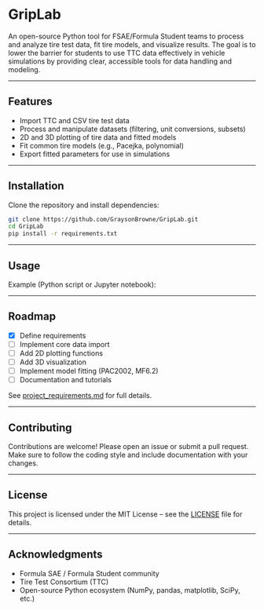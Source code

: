 # GripLab

An open-source Python tool for FSAE/Formula Student teams to process and analyze tire test data, fit tire models, and visualize results. The goal is to lower the barrier for students to use TTC data effectively in vehicle simulations by providing clear, accessible tools for data handling and modeling.

---

## Features
- Import TTC and CSV tire test data  
- Process and manipulate datasets (filtering, unit conversions, subsets)  
- 2D and 3D plotting of tire data and fitted models  
- Fit common tire models (e.g., Pacejka, polynomial)  
- Export fitted parameters for use in simulations  

---

## Installation
Clone the repository and install dependencies:

```bash
git clone https://github.com/GraysonBrowne/GripLab.git
cd GripLab
pip install -r requirements.txt
```

---

## Usage
Example (Python script or Jupyter notebook):

---

## Roadmap
- [x] Define requirements  
- [ ] Implement core data import  
- [ ] Add 2D plotting functions  
- [ ] Add 3D visualization  
- [ ] Implement model fitting (PAC2002, MF6.2)  
- [ ] Documentation and tutorials  

See [project_requirements.md](project_requirements.md) for full details.  

---

## Contributing
Contributions are welcome! Please open an issue or submit a pull request.  
Make sure to follow the coding style and include documentation with your changes.  

---

## License
This project is licensed under the MIT License – see the [LICENSE](LICENSE) file for details.  

---

## Acknowledgments
- Formula SAE / Formula Student community  
- Tire Test Consortium (TTC)  
- Open-source Python ecosystem (NumPy, pandas, matplotlib, SciPy, etc.)  
